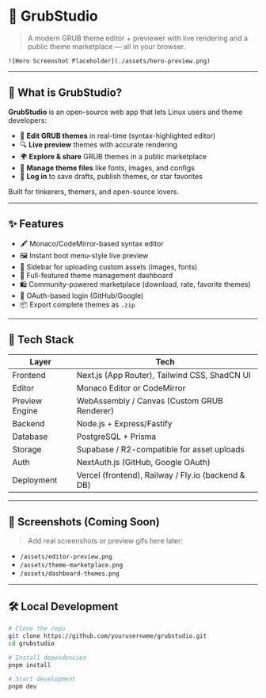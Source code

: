 # 🧰 GrubStudio

> A modern GRUB theme editor + previewer with live rendering and a public theme marketplace — all in your browser.

`![Hero Screenshot Placeholder](./assets/hero-preview.png)`

---

## 🚀 What is GrubStudio?

**GrubStudio** is an open-source web app that lets Linux users and theme developers:

- 🎨 **Edit GRUB themes** in real-time (syntax-highlighted editor)
- 🔍 **Live preview** themes with accurate rendering
- 🌍 **Explore & share** GRUB themes in a public marketplace
- 📂 **Manage theme files** like fonts, images, and configs
- 👤 **Log in** to save drafts, publish themes, or star favorites

Built for tinkerers, themers, and open-source lovers.

---

## ✨ Features

- 🖋️ Monaco/CodeMirror-based syntax editor
- 🖼️ Instant boot menu-style live preview
- 📁 Sidebar for uploading custom assets (images, fonts)
- 🧰 Full-featured theme management dashboard
- 🛍️ Community-powered marketplace (download, rate, favorite themes)
- 🔐 OAuth-based login (GitHub/Google)
- 📦 Export complete themes as `.zip`

---

## 🧱 Tech Stack

| Layer          | Tech                                                      |
|----------------|-----------------------------------------------------------|
| Frontend       | Next.js (App Router), Tailwind CSS, ShadCN UI             |
| Editor         | Monaco Editor or CodeMirror                               |
| Preview Engine | WebAssembly / Canvas (Custom GRUB Renderer)               |
| Backend        | Node.js + Express/Fastify                                 |
| Database       | PostgreSQL + Prisma                                       |
| Storage        | Supabase / R2-compatible for asset uploads                |
| Auth           | NextAuth.js (GitHub, Google OAuth)                        |
| Deployment     | Vercel (frontend), Railway / Fly.io (backend & DB)        |

---

## 📸 Screenshots (Coming Soon)

> Add real screenshots or preview gifs here later:
- `/assets/editor-preview.png`
- `/assets/theme-marketplace.png`
- `/assets/dashboard-themes.png`

---

## 🛠️ Local Development

```bash
# Clone the repo
git clone https://github.com/yourusername/grubstudio.git
cd grubstudio

# Install dependencies
pnpm install

# Start development
pnpm dev
